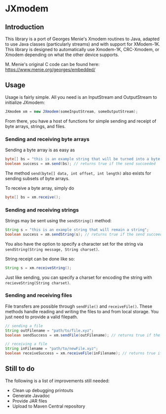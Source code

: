 # JXmodem

## Introduction

This library is a port of Georges Menie's Xmodem routines to Java, adapted to use Java classes (particularly streams) and with support for XModem-1K. This library is designed to automatically use Xmodem-1K, CRC-Xmodem, or Xmodem depending on what the other device supports.

M. Menie's original C code can be found here: https://www.menie.org/georges/embedded/

## Usage

Usage is fairly simple. All you need is an InputStream and OutputStream to initialize JXmodem:

```Java
JXmodem xm = new JXmodem(someInputStream, someOutputStream);
```

From there, you have a host of functions for simple sending and receipt of byte arrays, strings, and files.

### Sending and receiving byte arrays

Sending a byte array is as easy as

```Java
byte[] bs = "this is an example string that will be turned into a byte array".getBytes();
boolean success = xm.send(bs); // returns true if the send succeeded
```

The method `send(byte[] data, int offset, int length)` also exists for sending subsets of byte arrays.

To receive a byte array, simply do

```Java
byte[] bs = xm.receive();
```

### Sending and receiving strings

Strings may be sent using the `sendString()` method:

```Java
String s = "this is an example string that will remain a string";
boolean success = xm.sendString(s); // returns true if the send succeeded
```

You also have the option to specify a character set for the string via `sendString(String message, String charset)`.

String receipt can be done like so:

```Java
String s = xm.receiveString();
```

Just like sending, you can specify a charset for encoding the string with `recieveString(String charset)`.

### Sending and receiving files

File transfers are possible through `sendFile()` and `receiveFile()`. These methods handle reading and writing the files to and from local storage. You just need to provide a valid filepath.

```Java
// sending a file
String outFilename = "path/to/file.xyz";
boolean sendSuccess = xm.sendFile(outFilename); // returns true if the send succeeded

// receiving a file
String inFilename = "path/to/newFile.xyz";
boolean receiveSuccess = xm.receiveFile(inFilename); // returns true if the file was received and saved successfully
```

## Still to do

The following is a list of improvements still needed:

* Clean up debugging printouts
* Generate Javadoc
* Provide JAR files
* Upload to Maven Central repository
